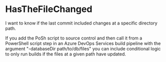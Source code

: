 # HasTheFileChanged
I want to know if the last commit included changes at a specific directory path.

If you add the PoSh script to source control and then call it from a PowerShell script step in an Azure DevOps Services build pipeline with the argument "-databaseDir path/to/db/files" you can include conditional logic to only run builds if the files at a given path have updated.
